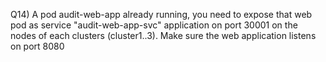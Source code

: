 Q14) A pod audit-web-app already running, you need to expose that web pod as service "audit-web-app-svc" 
     application on port 30001 on the nodes of each clusters (cluster1..3). 
     Make sure the web application listens on port 8080
